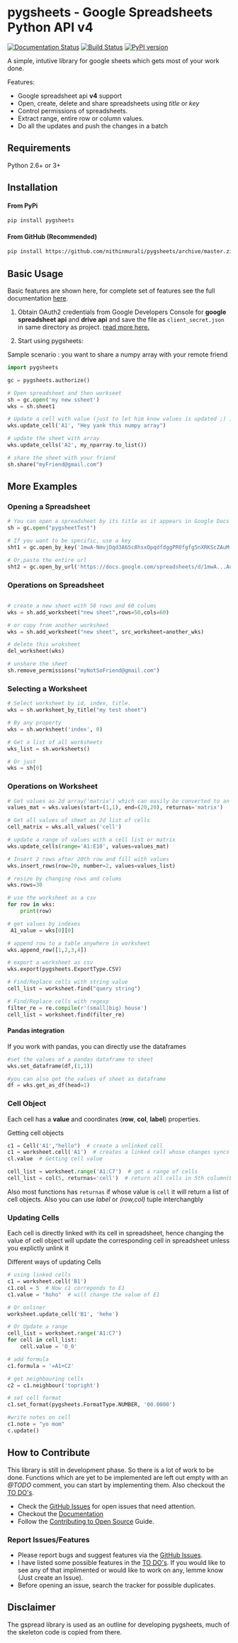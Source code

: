 # pygsheets - Google Spreadsheets Python API v4
[![Documentation Status](https://readthedocs.org/projects/pygsheets/badge/?version=latest)](http://pygsheets.readthedocs.io/en/latest/?badge=latest) [![Build Status](https://travis-ci.org/nithinmurali/pygsheets.svg?branch=master)](https://travis-ci.org/nithinmurali/pygsheets)  [![PyPI version](https://badge.fury.io/py/pygsheets.svg)](https://badge.fury.io/py/pygsheets)

A simple, intutive library for google sheets which gets most of your work done.
 
Features:

* Google spreadsheet api __v4__ support
* Open, create, delete and share spreadsheets using _title_ or _key_
* Control permissions of spreadsheets.
* Extract range, entire row or column values.
* Do all the updates and push the changes in a batch

## Requirements

Python 2.6+ or 3+

## Installation

#### From PyPi

```sh
pip install pygsheets

```

#### From GitHub (Recommended)

```sh
pip install https://github.com/nithinmurali/pygsheets/archive/master.zip

```


## Basic Usage

Basic features are shown here, for complete set of features see the full documentation [here](http://pygsheets.readthedocs.io/en/latest/).

1. Obtain OAuth2 credentials from Google Developers Console for __google spreadsheet api__ and __drive api__ and save the file as `client_secret.json` in same directory as project. [read more here.](docs/auth.rst)

2. Start using pygsheets: 
   
Sample scenario : you want to share a numpy array with your remote friend 

```python
import pygsheets

gc = pygsheets.authorize()

# Open spreadsheet and then workseet
sh = gc.open('my new ssheet')
wks = sh.sheet1

# Update a cell with value (just to let him know values is updated ;) )
wks.update_cell('A1', "Hey yank this numpy array")

# update the sheet with array
wks.update_cells('A2', my_nparray.to_list())

# share the sheet with your friend
sh.share("myFriend@gmail.com")

```

## More Examples

### Opening a Spreadsheet

```python
# You can open a spreadsheet by its title as it appears in Google Docs 
sh = gc.open("pygsheetTest")

# If you want to be specific, use a key
sht1 = gc.open_by_key('1mwA-NmvjDqd3A65c8hsxOpqdfdggPR0fgfg5nXRKScZAuM')

# Or,paste the entire url
sht2 = gc.open_by_url('https://docs.google.com/spreadsheets/d/1mwA...AuM/edit')

```

### Operations on Spreadsheet

```python

# create a new sheet with 50 rows and 60 colums
wks = sh.add_worksheet("new sheet",rows=50,cols=60)

# or copy from another worksheet
wks = sh.add_worksheet("new sheet", src_worksheet=another_wks)

# delete this wroksheet
del_worksheet(wks)

# unshare the sheet
sh.remove_permissions("myNotSoFriend@gmail.com")

```

### Selecting a Worksheet

```python
# Select worksheet by id, index, title.
wks = sh.worksheet_by_title("my test sheet")

# By any property
wks = sh.worksheet('index', 0)

# Get a list of all worksheets
wks_list = sh.worksheets()

# Or just
wks = sh[0]
```

### Operations on Worksheet

```python
# Get values as 2d array('matrix') which can easily be converted to an numpy aray or as 'cell' list
values_mat = wks.values(start=(1,1), end=(20,20), returnas='matrix')

# Get all values of sheet as 2d list of cells
cell_matrix = wks.all_values('cell')

# update a range of values with a cell list or matrix
wks.update_cells(range='A1:E10', values=values_mat)

# Insert 2 rows after 20th row and fill with values
wks.insert_rows(row=20, number=2, values=values_list)

# resize by changing rows and colums
wks.rows=30

# use the worksheet as a csv
for row in wks:
    print(row)

# get values by indexes
 A1_value = wks[0][0]

# append row to a table anywhere in worksheet
wks.append_row([1,2,3,4])

# export a worksheet as csv
wks.export(pygsheets.ExportType.CSV)

# Find/Replace cells with string value
cell_list = worksheet.find("query string")

# Find/Replace cells with regexp
filter_re = re.compile(r'(small|big) house')
cell_list = worksheet.find(filter_re)
```

#### Pandas integration
If you work with pandas, you can directly use the dataframes
```python
#set the values of a pandas dataframe to sheet
wks.set_dataframe(df,(1,1))

#you can also get the values of sheet as dataframe
df = wks.get_as_df(head=1)

```

### Cell Object

Each cell has a __value__ and coordinates (__row__, __col__, __label__) properties.

Getting cell objects

```python
c1 = Cell('A1',"hello")  # create a unlinked cell
c1 = worksheet.cell('A1')  # creates a linked cell whose changes syncs instantanously
cl.value  # Getting cell value

cell_list = worksheet.range('A1:C7')  # get a range of cells 
cell_list = col(5, returnas='cell')  # return all cells in 5th column(E)

```

Also most functions has `returnas` if whose value is `cell` it will return a list of cell objects. Also you can use *label* or *(row,col)* tuple interchangbly

### Updating Cells

Each cell is directly linked with its cell in spreadsheet, hence changing the value of cell object will update the corresponding cell in spreadsheet unless you explictly unlink it

Different ways of updating Cells
```python
# using linked cells
c1 = worksheet.cell('B1')
c1.col = 5  # Now c1 correponds to E1
c1.value = "hoho"  # will change the value of E1

# Or onliner
worksheet.update_cell('B1', 'hehe')

# Or Update a range
cell_list = worksheet.range('A1:C7')
for cell in cell_list:
    cell.value = 'O_0'

# add formula
c1.formula = '=A1+C2'

# get neighbouring cells
c2 = c1.neighbour('topright')

# set cell format
c1.set_format(pygsheets.FormatType.NUMBER, '00.0000')

#write notes on cell
c1.note = "yo mom"
c.update()

```

## How to Contribute

This library is still in development phase. So there is a lot of work to be done. Functions which are yet to be implemented are left out empty with an _@TODO_ comment, you can start by implementing them. Also checkout the [TO DO's](TODO.md).
 
* Check the [GitHub Issues](https://github.com/nithinmurali/pygsheets/issues) for open issues that need attention.
* Checkout the [Documentation](https://readthedocs.org/projects/pygsheets/) 
* Follow the [Contributing to Open Source](https://guides.github.com/activities/contributing-to-open-source/) Guide.

### Report Issues/Features

* Please report bugs and suggest features via the [GitHub Issues](https://github.com/nithinmurali/pygsheets/issues).
* I have listed some possible features in the [TO DO's](TODO.md). If you would like to see any of that implimented or would like to work on any, lemme know (Just create an Issue).
* Before opening an issue, search the tracker for possible duplicates.

## Disclaimer
The gspread library is used as an outline for developing pygsheets, much of the skeleton code is copied from there.
